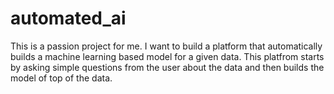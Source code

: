 # automated_ai
This is a passion project for me. I want to build a platform that automatically builds a machine learning based model for a given data. This platfrom starts by asking simple questions from the user about the data and then builds the model of top of the data.
